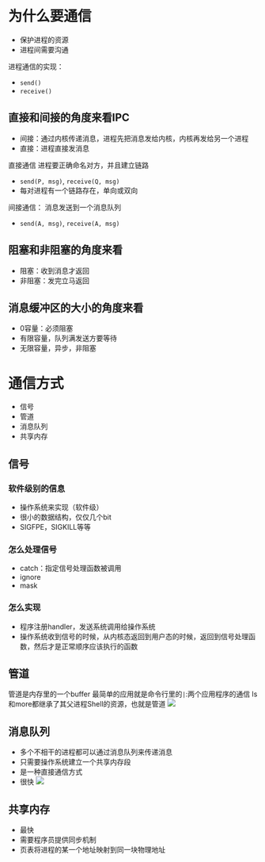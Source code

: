 # 为什么要通信
- 保护进程的资源
- 进程间需要沟通

进程通信的实现：
- ``send()``
- ``receive()``

## 直接和间接的角度来看IPC
- 间接：通过内核传递消息，进程先把消息发给内核，内核再发给另一个进程
- 直接：进程直接发消息

直接通信
进程要正确命名对方，并且建立链路
- ``send(P, msg)``, ``receive(Q, msg)``
- 每对进程有一个链路存在，单向或双向

间接通信：
消息发送到一个消息队列
- ``send(A, msg)``, ``receive(A, msg)``

## 阻塞和非阻塞的角度来看
- 阻塞：收到消息才返回
- 非阻塞：发完立马返回

## 消息缓冲区的大小的角度来看
- 0容量：必须阻塞
- 有限容量，队列满发送方要等待
- 无限容量，异步，非阻塞

# 通信方式
- 信号
- 管道
- 消息队列
- 共享内存

## 信号
### **软件级别**的信息
- 操作系统来实现（软件级）
- 很小的数据结构，仅仅几个bit
- SIGFPE，SIGKILL等等

### 怎么处理信号
- catch：指定信号处理函数被调用
- ignore
- mask 

### 怎么实现
- 程序注册handler，发送系统调用给操作系统
- 操作系统收到信号的时候，从内核态返回到用户态的时候，返回到信号处理函数，然后才是正常顺序应该执行的函数

## 管道
管道是内存里的一个buffer
最简单的应用就是命令行里的``|``:两个应用程序的通信
ls和more都继承了其父进程Shell的资源，也就是管道
![](https://i.imgur.com/TVYJv3T.png)

## 消息队列
- 多个不相干的进程都可以通过消息队列来传递消息
- 只需要操作系统建立一个共享内存段
- 是一种直接通信方式
- 很快
![](https://i.imgur.com/pDaXZfK.png)

## 共享内存
- 最快
- 需要程序员提供同步机制
- 页表将进程的某一个地址映射到同一块物理地址